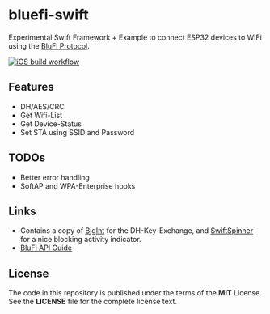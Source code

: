 # bluefi-swift

Experimental Swift Framework + Example to connect ESP32 devices to WiFi using the [BluFi Protocol](https://docs.espressif.com/projects/esp-idf/en/latest/api-reference/bluetooth/esp_blufi.html).

[![iOS build workflow](https://github.com/mdelete/blufi-swift/actions/workflows/ios.yml/badge.svg)](https://github.com/mdelete/blufi-swift/actions/workflows/ios.yml)

Features
--------

 * DH/AES/CRC
 * Get Wifi-List
 * Get Device-Status
 * Set STA using SSID and Password

TODOs
-----

 * Better error handling
 * SoftAP and WPA-Enterprise hooks

Links
-----

 * Contains a copy of [BigInt](https://github.com/attaswift/BigInt) for the DH-Key-Exchange, and [SwiftSpinner](https://github.com/icanzilb/SwiftSpinner) for a nice blocking activity indicator.
 * [BluFi API Guide](https://docs.espressif.com/projects/esp-idf/en/latest/esp32/api-guides/blufi.html)

License
-------
The code in this repository is published under the terms of the **MIT** License. See the **LICENSE** file for the complete license text.
